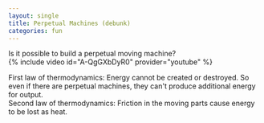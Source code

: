 ```yaml
---
layout: single
title: Perpetual Machines (debunk)
categories: fun
---
```


Is it possible to build a perpetual moving machine?
<br />
{% include video id="A-QgGXbDyR0" provider="youtube" %}

First law of thermodynamics: Energy cannot be created or destroyed. So even if there are 
perpetual machines, they can't produce additional energy for output. <br />
Second law of thermodynamics: Friction in the moving parts cause energy to be lost as heat.
